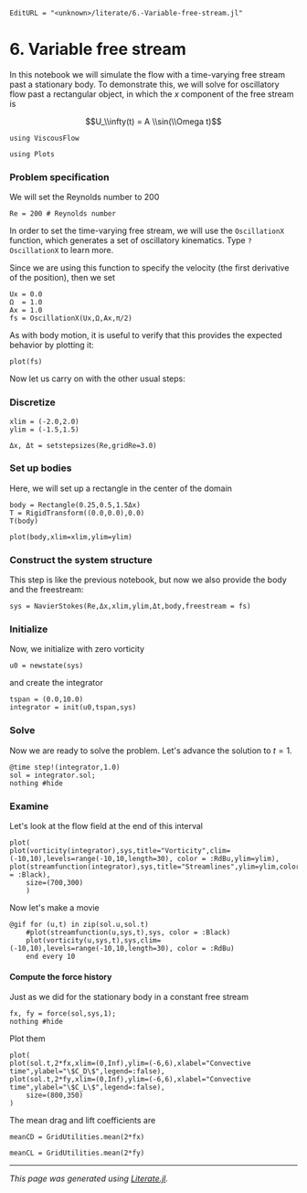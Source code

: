 ```@meta
EditURL = "<unknown>/literate/6.-Variable-free-stream.jl"
```

# 6. Variable free stream
In this notebook we will simulate the flow with a time-varying free stream past a
stationary body. To demonstrate this, we will solve for oscillatory flow past a
rectangular object, in which the $x$ component of the free stream is

$$U_\\infty(t) = A \\sin(\\Omega t)$$

```@example 6.-Variable-free-stream
using ViscousFlow
```

```@example 6.-Variable-free-stream
using Plots
```

### Problem specification
We will set the Reynolds number to 200

```@example 6.-Variable-free-stream
Re = 200 # Reynolds number
```

In order to set the time-varying free stream, we will use the `OscillationX` function,
which generates a set of oscillatory kinematics. Type `?OscillationX` to
learn more.

Since we are using this function to specify the velocity (the first derivative of
the position), then we set

```@example 6.-Variable-free-stream
Ux = 0.0
Ω  = 1.0
Ax = 1.0
fs = OscillationX(Ux,Ω,Ax,π/2)
```

As with body motion, it is useful to verify that this provides the expected behavior
by plotting it:

```@example 6.-Variable-free-stream
plot(fs)
```

Now let us carry on with the other usual steps:

### Discretize

```@example 6.-Variable-free-stream
xlim = (-2.0,2.0)
ylim = (-1.5,1.5)

Δx, Δt = setstepsizes(Re,gridRe=3.0)
```

### Set up bodies
Here, we will set up a rectangle in the center of the domain

```@example 6.-Variable-free-stream
body = Rectangle(0.25,0.5,1.5Δx)
T = RigidTransform((0.0,0.0),0.0)
T(body)
```

```@example 6.-Variable-free-stream
plot(body,xlim=xlim,ylim=ylim)
```

### Construct the system structure
This step is like the previous notebook, but now we also provide the body and the freestream:

```@example 6.-Variable-free-stream
sys = NavierStokes(Re,Δx,xlim,ylim,Δt,body,freestream = fs)
```

### Initialize
Now, we initialize with zero vorticity

```@example 6.-Variable-free-stream
u0 = newstate(sys)
```

and create the integrator

```@example 6.-Variable-free-stream
tspan = (0.0,10.0)
integrator = init(u0,tspan,sys)
```

### Solve
Now we are ready to solve the problem. Let's advance the solution to $t = 1$.

```@example 6.-Variable-free-stream
@time step!(integrator,1.0)
sol = integrator.sol;
nothing #hide
```

### Examine
Let's look at the flow field at the end of this interval

```@example 6.-Variable-free-stream
plot(
plot(vorticity(integrator),sys,title="Vorticity",clim=(-10,10),levels=range(-10,10,length=30), color = :RdBu,ylim=ylim),
plot(streamfunction(integrator),sys,title="Streamlines",ylim=ylim,color = :Black),
    size=(700,300)
    )
```

Now let's make a movie

```@example 6.-Variable-free-stream
@gif for (u,t) in zip(sol.u,sol.t)
    #plot(streamfunction(u,sys,t),sys, color = :Black)
    plot(vorticity(u,sys,t),sys,clim=(-10,10),levels=range(-10,10,length=30), color = :RdBu)
    end every 10
```

#### Compute the force history
Just as we did for the stationary body in a constant free stream

```@example 6.-Variable-free-stream
fx, fy = force(sol,sys,1);
nothing #hide
```

Plot them

```@example 6.-Variable-free-stream
plot(
plot(sol.t,2*fx,xlim=(0,Inf),ylim=(-6,6),xlabel="Convective time",ylabel="\$C_D\$",legend=:false),
plot(sol.t,2*fy,xlim=(0,Inf),ylim=(-6,6),xlabel="Convective time",ylabel="\$C_L\$",legend=:false),
    size=(800,350)
)
```

The mean drag and lift coefficients are

```@example 6.-Variable-free-stream
meanCD = GridUtilities.mean(2*fx)
```

```@example 6.-Variable-free-stream
meanCL = GridUtilities.mean(2*fy)
```

---

*This page was generated using [Literate.jl](https://github.com/fredrikekre/Literate.jl).*

